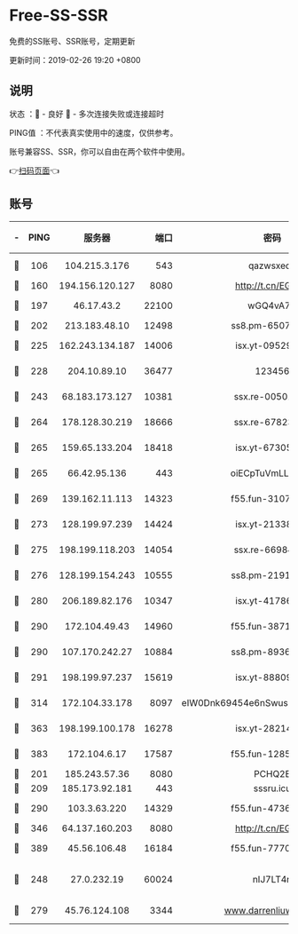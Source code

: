 # Free-SS-SSR

免费的SS账号、SSR账号，定期更新

更新时间：2019-02-26 19:20 +0800

## 说明

状态     ：🙂 - 良好 🙁 - 多次连接失败或连接超时

PING值   ：不代表真实使用中的速度，仅供参考。

账号兼容SS、SSR，你可以自由在两个软件中使用。

👉[扫码页面](https://liesauer.github.io/free-ss-ssr.github.io/)👈

## 账号

|-|PING|服务器|端口|密码|加密方式|区域|
|:----:|:----:|:-----:|-----:|:----:|:----:|:----:|
|🙂|106|104.215.3.176|543|qazwsxedc|aes-256-gcm|JP|
|🙂|160|194.156.120.127|8080|http://t.cn/EGJIyrl|rc4-md5|RU|
|🙂|197|46.17.43.2|22100|wGQ4vA7D|aes-256-gcm|RU|
|🙂|202|213.183.48.10|12498|ss8.pm-65077768|rc4-md5|RU|
|🙂|225|162.243.134.187|14006|isx.yt-09529412|aes-256-cfb|US|
|🙂|228|204.10.89.10|36477|123456|aes-256-cfb|US|
|🙂|243|68.183.173.127|10381|ssx.re-00501672|aes-256-cfb|US|
|🙂|264|178.128.30.219|18666|ssx.re-67823309|aes-256-cfb|SG|
|🙂|265|159.65.133.204|18418|isx.yt-67305082|aes-256-cfb|SG|
|🙂|265|66.42.95.136|443|oiECpTuVmLLxk4Ts|aes-256-cfb|US|
|🙂|269|139.162.11.113|14323|f55.fun-31072874|aes-256-cfb|SG|
|🙂|273|128.199.97.239|14424|isx.yt-21338454|aes-256-cfb|SG|
|🙂|275|198.199.118.203|14054|ssx.re-66984414|aes-256-cfb|US|
|🙂|276|128.199.154.243|10555|ss8.pm-21916657|aes-256-cfb|SG|
|🙂|280|206.189.82.176|10347|isx.yt-41786271|aes-256-cfb|SG|
|🙂|290|172.104.49.43|14960|f55.fun-38711662|aes-256-cfb|SG|
|🙂|290|107.170.242.27|10884|ss8.pm-89367697|aes-256-cfb|US|
|🙂|291|198.199.97.237|15619|isx.yt-88809686|aes-256-cfb|US|
|🙂|314|172.104.33.178|8097|eIW0Dnk69454e6nSwuspv9DmS201tQ0D|aes-256-cfb|SG|
|🙂|363|198.199.100.178|16278|isx.yt-28214890|aes-256-cfb|US|
|🙂|383|172.104.6.17|17587|f55.fun-12854977|aes-256-cfb|US|
|🙂|201|185.243.57.36|8080|PCHQ2E|rc4-md5|US|
|🙂|209|185.173.92.181|443|sssru.icu|rc4-md5|RU|
|🙂|290|103.3.63.220|14329|f55.fun-47367810|aes-256-cfb|SG|
|🙂|346|64.137.160.203|8080|http://t.cn/EGJIyrl|rc4-md5|CA|
|🙂|389|45.56.106.48|16184|f55.fun-77705055|aes-256-cfb|US|
|🙁|248|27.0.232.19|60024|nIJ7LT4n|xchacha20-ietf-poly1305|HK|
|🙁|279|45.76.124.108|3344|www.darrenliuwei.com|aes-256-cfb|AU|
